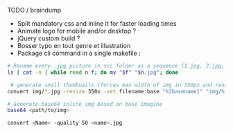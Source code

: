 TODO / braindump
* Split mandatory css and inline it for faster loading times
* Animate logo for mobile and/or desktop ?
* jQuery custom build ?
* Bosser typo en tout genre et illustration
* Package cli command in a single makefile :

```bash
# Rename every .jpg picture in src folder as a sequence (1.jpg, 2.jpg, 3.jpg, ...) :
ls | cat -n | while read n f; do mv "$f" "$n.jpg"; done

 # generate small thumbnails (forces max width of img in 350px and rename with suffix -small while keeping basename):
convert img/*.jpg -resize 350x -set filename:base "%[basename]" "img/%[filename:base]-small.jpg"

# Generate base64 inline img based on base imagine
base64 <path/to/img>

convert <Name> -quality 50 <name>.jpg
```
